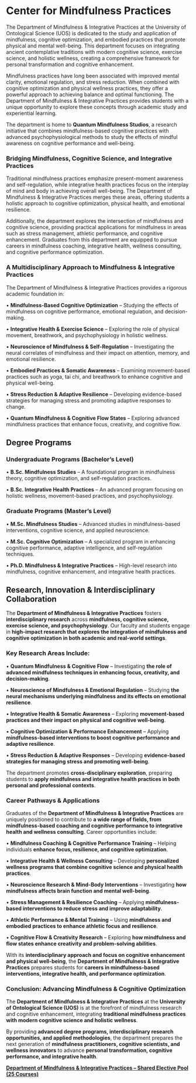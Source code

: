 # Center for Mindfulness Practices

The Department of Mindfulness & Integrative Practices at the University of Ontological Science (UOS) is dedicated to the study and application of mindfulness, cognitive optimization, and embodied practices that promote physical and mental well-being. This department focuses on integrating ancient contemplative traditions with modern cognitive science, exercise science, and holistic wellness, creating a comprehensive framework for personal transformation and cognitive enhancement.

Mindfulness practices have long been associated with improved mental clarity, emotional regulation, and stress reduction. When combined with cognitive optimization and physical wellness practices, they offer a powerful approach to achieving balance and optimal functioning. The Department of Mindfulness & Integrative Practices provides students with a unique opportunity to explore these concepts through academic study and experiential learning.

The department is home to **Quantum Mindfulness Studios**, a research initiative that combines mindfulness-based cognitive practices with advanced psychophysiological methods to study the effects of mindful awareness on cognitive performance and well-being.

### **Bridging Mindfulness, Cognitive Science, and Integrative Practices**

Traditional mindfulness practices emphasize present-moment awareness and self-regulation, while integrative health practices focus on the interplay of mind and body in achieving overall well-being. The Department of Mindfulness & Integrative Practices merges these areas, offering students a holistic approach to cognitive optimization, physical health, and emotional resilience.

Additionally, the department explores the intersection of mindfulness and cognitive science, providing practical applications for mindfulness in areas such as stress management, athletic performance, and cognitive enhancement. Graduates from this department are equipped to pursue careers in mindfulness coaching, integrative health, wellness consulting, and cognitive performance optimization.

### **A Multidisciplinary Approach to Mindfulness & Integrative Practices**

The Department of Mindfulness & Integrative Practices provides a rigorous academic foundation in:

•	**Mindfulness-Based Cognitive Optimization** – Studying the effects of mindfulness on cognitive performance, emotional regulation, and decision-making.

•	**Integrative Health & Exercise Science** – Exploring the role of physical movement, breathwork, and psychophysiology in holistic wellness.

•	**Neuroscience of Mindfulness & Self-Regulation** – Investigating the neural correlates of mindfulness and their impact on attention, memory, and emotional resilience.

•	**Embodied Practices & Somatic Awareness** – Examining movement-based practices such as yoga, tai chi, and breathwork to enhance cognitive and physical well-being.

•	**Stress Reduction & Adaptive Resilience** – Developing evidence-based strategies for managing stress and promoting adaptive responses to change.

•	**Quantum Mindfulness & Cognitive Flow States** – Exploring advanced mindfulness practices that enhance focus, creativity, and cognitive flow.

## **Degree Programs**

### **Undergraduate Programs (Bachelor’s Level)**

•	**B.Sc. Mindfulness Studies** – A foundational program in mindfulness theory, cognitive optimization, and self-regulation practices.

•	**B.Sc. Integrative Health Practices** – An advanced program focusing on holistic wellness, movement-based practices, and psychophysiology.

### **Graduate Programs (Master’s Level)**

•	**M.Sc. Mindfulness Studies** – Advanced studies in mindfulness-based interventions, cognitive science, and applied neuroscience.

•	**M.Sc. Cognitive Optimization** – A specialized program in enhancing cognitive performance, adaptive intelligence, and self-regulation techniques.

•	**Ph.D. Mindfulness & Integrative Practices** – High-level research into mindfulness, cognitive enhancement, and integrative health practices.

## **Research, Innovation & Interdisciplinary Collaboration**

The **Department of Mindfulness & Integrative Practices** fosters **interdisciplinary research** across **mindfulness, cognitive science, exercise science, and psychophysiology**. Our faculty and students engage in **high-impact research that explores the integration of mindfulness and cognitive optimization in both academic and real-world settings**.

### **Key Research Areas Include:**

•	**Quantum Mindfulness & Cognitive Flow** – Investigating **the role of advanced mindfulness techniques in enhancing focus, creativity, and decision-making**.

•	**Neuroscience of Mindfulness & Emotional Regulation** – Studying **the neural mechanisms underlying mindfulness and its effects on emotional resilience**.

•	**Integrative Health & Somatic Awareness** – Exploring **movement-based practices and their impact on physical and cognitive well-being**.

•	**Cognitive Optimization & Performance Enhancement** – Applying **mindfulness-based interventions to boost cognitive performance and adaptive resilience**.

•	**Stress Reduction & Adaptive Responses** – Developing **evidence-based strategies for managing stress and promoting well-being**.

The department promotes **cross-disciplinary exploration**, preparing students to **apply mindfulness and integrative health practices in both personal and professional contexts**.

### **Career Pathways & Applications**

Graduates of the **Department of Mindfulness & Integrative Practices** are uniquely positioned to contribute to **a wide range of fields, from mindfulness-based coaching and cognitive performance to integrative health and wellness consulting**. Career opportunities include:

•	**Mindfulness Coaching & Cognitive Performance Training** – Helping individuals **enhance focus, resilience, and cognitive optimization**.

•	**Integrative Health & Wellness Consulting** – Developing **personalized wellness programs that combine cognitive science and physical health practices**.

•	**Neuroscience Research & Mind-Body Interventions** – Investigating **how mindfulness affects brain function and mental well-being**.

•	**Stress Management & Resilience Coaching** – Applying **mindfulness-based interventions to reduce stress and improve adaptability**.

•	**Athletic Performance & Mental Training** – Using **mindfulness and embodied practices to enhance athletic focus and resilience**.

•	**Cognitive Flow & Creativity Research** – Exploring **how mindfulness and flow states enhance creativity and problem-solving abilities**.

With its **interdisciplinary approach and focus on cognitive enhancement and physical well-being**, the **Department of Mindfulness & Integrative Practices** prepares students for **careers in mindfulness-based interventions, integrative health, and performance optimization**.

### **Conclusion: Advancing Mindfulness & Cognitive Optimization**

The **Department of Mindfulness & Integrative Practices** at the **University of Ontological Science (UOS)** is at the forefront of mindfulness research and cognitive enhancement, integrating **traditional mindfulness practices with modern cognitive science and holistic wellness**.

By providing **advanced degree programs, interdisciplinary research opportunities, and applied methodologies**, the department prepares the next generation of **mindfulness practitioners, cognitive scientists, and wellness innovators** to advance **personal transformation, cognitive performance, and integrative health**.

[**Department of Mindfulness & Integrative Practices – Shared Elective Pool (25 Courses)**](Department%20of%20Mindfulness%20&%20Integrative%20Practices%20%201942c2ffeee2803eaef1c5e514e97587.md)